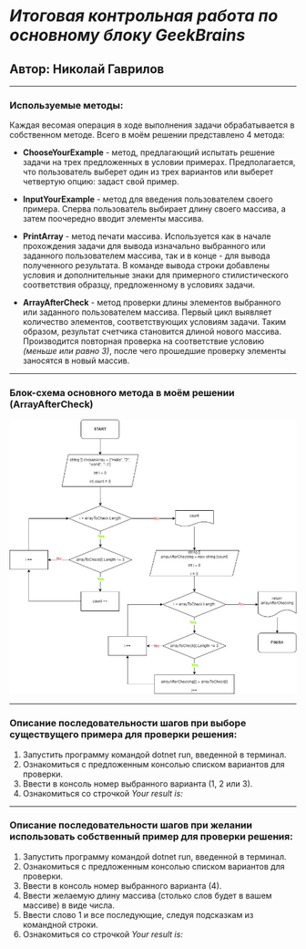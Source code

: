 # **_Итоговая контрольная работа по основному блоку GeekBrains_**
## **Автор:** Николай Гаврилов
---

### Используемые методы:

Каждая весомая операция в ходе выполнения задачи обрабатывается в собственном методе. 
Всего в моём решении представлено 4 метода:

* **ChooseYourExample** - метод, предлагающий испытать решение задачи на трех предложенных в условии примерах. Предполагается, что пользователь выберет один из трех вариантов или выберет четвертую опцию: задаст свой пример.

* **InputYourExample** - метод для введения пользователем своего примера. Сперва пользователь выбирает длину своего массива, а затем поочередно вводит элементы массива.

* **PrintArray** - метод печати массива. Используется как в начале прохождения задачи для вывода изначально выбранного или заданного пользователем массива, так и в конце - для вывода полученного результата. В команде вывода строки добавлены условия и дополнительные знаки для примерного стилистического соответствия образцу, предложенному в условиях задачи.

* **ArrayAfterCheck** - метод проверки длины элементов выбранного или заданного пользователем массива. Первый цикл выявляет количество элементов, соответствующих условиям задачи. Таким образом, результат счетчика становится длиной нового массива. Производится повторная проверка на соответствие условию *(меньше или равно 3)*, после чего прошедшие проверку элементы заносятся в новый массив.

---

### Блок-схема основного метода в моём решении (ArrayAfterCheck)
![Блок-схема](Scheme_Image/GB_final_test_scheme.jpg)

---

### Описание последовательности шагов при выборе существущего примера для проверки решения:

1. Запустить программу командой dotnet run, введенной в терминал.
2. Ознакомиться с предложенным консолью списком вариантов для проверки.
3. Ввести в консоль номер выбранного варианта (1, 2 или 3).
4. Ознакомиться со строчкой *Your result is:*

---

### Описание последовательности шагов при желании использовать собственный пример для проверки решения:

1. Запустить программу командой dotnet run, введенной в терминал.
2. Ознакомиться с предложенным консолью списком вариантов для проверки.
3. Ввести в консоль номер выбранного варианта (4).
4. Ввести желаемую длину массива (столько слов будет в вашем массиве) в виде числа.
5. Ввести слово 1 и все последующие, следуя подсказкам из командной строки.
6. Ознакомиться со строчкой *Your result is:*